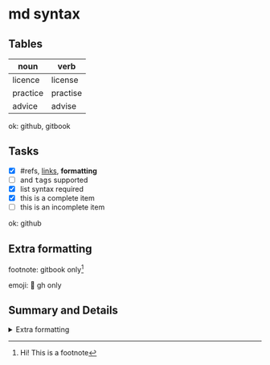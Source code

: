 # md syntax


## Tables

noun     | verb
---------|-------
licence  | license
practice | practise
advice   | advise

ok: github, gitbook

## Tasks
- [x] #refs, [links](), **formatting**
- [ ] and <kbd>tags</kbd> supported
- [x] list syntax required
- [x] this is a complete item
- [ ] this is an incomplete item

ok: github


## Extra formatting

footnote: gitbook only[^1]

emoji: :rocket: gh only



## Summary and Details

<details>

<summary>Extra formatting</summary>

details: tasks
- [ ] Content to hide
- [ ] Use <kbd>pre tags</kbd>

details: list with formatting
- Use <kbd>kdb tag</kbd>
- [ ] Use <kbd>pre tags</kbd>
- make an empty line around details and summary tags

</details>



[^1]: Hi! This is a footnote
